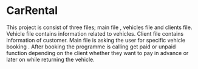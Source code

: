 # CarRental
This project is consist of three files; main file , vehicles file and clients file. 
Vehicle file contains information related to vehicles.
Client file contains information of customer.
Main file is asking the user for specific vehicle booking .
After booking the programme is calling get paid or unpaid function depending on the client whether they want to pay in advance or later on while returning the vehicle.
